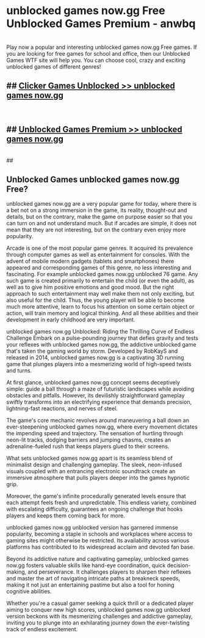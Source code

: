 # unblocked games now.gg Free Unblocked Games Premium - anwbq <br>
<br>
Play now a popular and interesting unblocked games now.gg Free games. If you are looking for free games for school and office, then our Unblocked Games WTF site will help you. You can choose cool, crazy and exciting unblocked games of different genres!


## ##  [Clicker Games Unblocked >> unblocked games now.gg](http://freeplayer.one?title=unblocked_games_now.gg&ref=M1)
  <br>

##  ## [Unblocked Games Premium >> unblocked games now.gg](http://freeplayer.one?title=unblocked_games_now.gg&ref=M1)
  <br>
  ##



## Unblocked Games unblocked games now.gg Free?

unblocked games now.gg are a very popular game for today, where there is a bet not on a strong immersion in the game, its reality, thought-out and details, but on the contrary, make the game on purpose easier so that you can turn on and not understand much. But if arcades are simple, it does not mean that they are not interesting, but on the contrary even enjoy more popularity.

Arcade is one of the most popular game genres. It acquired its prevalence through computer games as well as entertainment for consoles. With the advent of mobile modern gadgets (tablets and smartphones) there appeared and corresponding games of this genre, no less interesting and fascinating. For example unblocked games now.gg unblocked 76 game. Any such game is created primarily to entertain the child (or even the adult), as well as to give him positive emotions and good mood. But the right approach to such entertainment may well make them not only exciting, but also useful for the child. Thus, the young player will be able to become much more attentive, learn to focus his attention on some certain object or action, will train memory and logical thinking. And all these abilities and their development in early childhood are very important.

unblocked games now.gg Unblocked: Riding the Thrilling Curve of Endless Challenge
Embark on a pulse-pounding journey that defies gravity and tests your reflexes with unblocked games now.gg, the addictive unblocked game that's taken the gaming world by storm. Developed by RobKayS and released in 2014, unblocked games now.gg is a captivating 3D running game that plunges players into a mesmerizing world of high-speed twists and turns.

At first glance, unblocked games now.gg concept seems deceptively simple: guide a ball through a maze of futuristic landscapes while avoiding obstacles and pitfalls. However, its devilishly straightforward gameplay swiftly transforms into an electrifying experience that demands precision, lightning-fast reactions, and nerves of steel.

The game's core mechanic revolves around maneuvering a ball down an ever-steepening unblocked games now.gg, where every movement dictates the impending speed and trajectory. The sensation of hurtling through neon-lit tracks, dodging barriers and jumping chasms, creates an adrenaline-fueled rush that keeps players glued to their screens.

What sets unblocked games now.gg apart is its seamless blend of minimalist design and challenging gameplay. The sleek, neon-infused visuals coupled with an entrancing electronic soundtrack create an immersive atmosphere that pulls players deeper into the games hypnotic grip.

Moreover, the game's infinite procedurally generated levels ensure that each attempt feels fresh and unpredictable. This endless variety, combined with escalating difficulty, guarantees an ongoing challenge that hooks players and keeps them coming back for more.

unblocked games now.gg unblocked version has garnered immense popularity, becoming a staple in schools and workplaces where access to gaming sites might otherwise be restricted. Its availability across various platforms has contributed to its widespread acclaim and devoted fan base.

Beyond its addictive nature and captivating gameplay, unblocked games now.gg fosters valuable skills like hand-eye coordination, quick decision-making, and perseverance. It challenges players to sharpen their reflexes and master the art of navigating intricate paths at breakneck speeds, making it not just an entertaining pastime but also a tool for honing cognitive abilities.

Whether you're a casual gamer seeking a quick thrill or a dedicated player aiming to conquer new high scores, unblocked games now.gg unblocked version beckons with its mesmerizing challenges and addictive gameplay, inviting you to plunge into an exhilarating journey down the ever-twisting track of endless excitement.